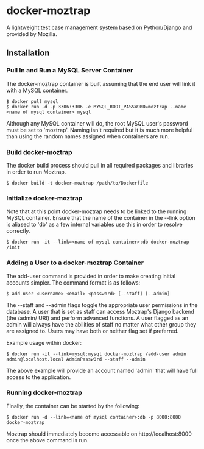# docker-moztrap

A lightweight test case management system based on Python/Django and provided by Mozilla.


## Installation


### Pull In and Run a MySQL Server Container

The docker-moztrap container is built assuming that the end user will link it with a MySQL container.  

``` shell
$ docker pull mysql
$ docker run -d -p 3306:3306 -e MYSQL_ROOT_PASSWORD=moztrap --name <name of mysql container> mysql
```

Although any MySQL container will do, the root MySQL user's password must be set to 'moztrap'. Naming isn't required but it is much more helpful than using the random names assigned when containers are run.


### Build docker-moztrap

The docker build process should pull in all required packages and libraries in order to run Moztrap.

```shell
$ docker build -t docker-moztrap /path/to/Dockerfile
```

### Initialize docker-moztrap

Note that at this point docker-moztrap needs to be linked to the running MySQL container. Ensure that the name of the container in the --link option is aliased to 'db' as a few internal variables use this in order to resolve correctly.

``` shell
$ docker run -it --link=<name of mysql container>:db docker-moztrap /init
```

### Adding a User to a docker-moztrap Container

The add-user command is provided in order to make creating initial accounts simpler.  The command format is as follows:

```shell
$ add-user <username> <email> <password> [--staff] [--admin]
```

The --staff and --admin flags toggle the appropriate user permissions in the database.  A user that is set as staff can access Moztrap's Django backend (the /admin/ URI) and perform advanced functions.  A user flagged as an admin will always have the abilities of staff no matter what other group they are assigned to.  Users may have both or neither flag set if preferred.

Example usage within docker:

``` shell
$ docker run -it --link=mysql:mysql docker-moztrap /add-user admin admin@localhost.local AdminPassw0rd --staff --admin
```
The above example will provide an account named 'admin' that will have full access to the application.


### Running docker-moztrap

Finally, the container can be started by the following:

``` shell
$ docker run -d --link=<name of mysql container>:db -p 8000:8000 docker-moztrap
```

Moztrap should immediately become accessable on http://localhost:8000 once the above command is run.

